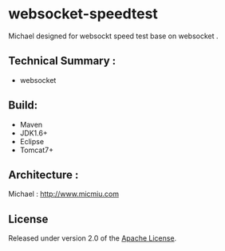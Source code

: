 websocket-speedtest
============

Michael designed for websockt speed test base on websocket .


Technical Summary :
------------------

* websocket


Build:
------------------
* Maven
* JDK1.6+
* Eclipse
* Tomcat7+


Architecture :
------------
Michael : http://www.micmiu.com

## License
Released under version 2.0 of the [Apache License].

[Apache License]: http://www.apache.org/licenses/LICENSE-2.0